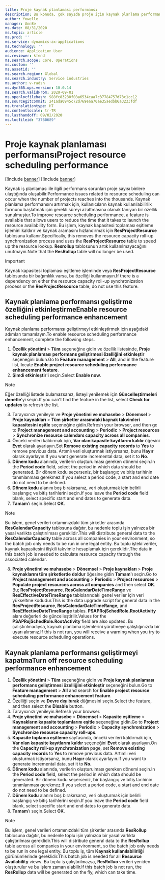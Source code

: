 ```yaml
---
title: Proje kaynak planlaması performansı
description: Bu konuda, çok sayıda proje için kaynak planlama performansının nasıl geliştirileceği ile ilgili bilgiler sağlanır.
author: Yowelle
manager: AnnBe
ms.date: 08/31/2020
ms.topic: article
ms.prod: ''
ms.service: dynamics-ax-applications
ms.technology: ''
audience: Application User
ms.reviewer: kfend
ms.search.scope: Core, Operations
ms.custom: ''
ms.assetid: ''
ms.search.region: Global
ms.search.industry: Service industries
ms.author: v-radsh
ms.dyn365.ops.version: 10.0.14
ms.search.validFrom: 2020-09-01
ms.openlocfilehash: 988fc83230f08a6534caa7c37784757d73c1cc12
ms.sourcegitcommit: 241ada0945c72d769eaa70ae35aedbb6a3233fdf
ms.translationtype: HT
ms.contentlocale: tr-TR
ms.lasthandoff: 09/02/2020
ms.locfileid: "3760689"
---
```

# <a name="project-resource-scheduling-performance"></a><span data-ttu-id="af363-103">Proje kaynak planlaması performansı</span><span class="sxs-lookup"><span data-stu-id="af363-103">Project resource scheduling performance</span></span>

[!include [banner](../includes/banner.md)]
[!include [banner](../includes/preview-banner.md)]


<span data-ttu-id="af363-104">Kaynak iş planlaması ile ilgili performans sorunları proje sayısı binlere ulaştığında oluşabilir.</span><span class="sxs-lookup"><span data-stu-id="af363-104">Performance issues related to resource scheduling can occur when the number of projects reaches into the thousands.</span></span> <span data-ttu-id="af363-105">Kaynak planlama performansını artırmak için, kullanıcıların kaynak kullanılabilirlik formunu başlatmak için gerekli süreyi azaltmasına olanak tanıyan bir özellik sunulmuştur.</span><span class="sxs-lookup"><span data-stu-id="af363-105">To improve resource scheduling performance, a feature is available that allows users to reduce the time that it takes to launch the resource availability form.</span></span> <span data-ttu-id="af363-106">Bu işlem, kaynak kapasitesi toplaması eşitleme işlemini kaldırır ve kaynak aramasını hızlandırmak için **ResProjectResource** tablosunu kullanır.</span><span class="sxs-lookup"><span data-stu-id="af363-106">Specifically, this removes the resource capacity roll-up synchronization process and uses the **ResProjectResource** table to speed up the resource lookup.</span></span> <span data-ttu-id="af363-107">**Resrollup** tablosunun artık kullanılmayacağını unutmayın.</span><span class="sxs-lookup"><span data-stu-id="af363-107">Note that the **ResRollup** table will no longer be used.</span></span>

> [!IMPORTANT]
> <span data-ttu-id="af363-108">Kaynak kapasitesi toplaması eşitleme işleminde veya **ResProjectResource** tablosunda bir bağımlılık varsa, bu özelliği kullanmayın.</span><span class="sxs-lookup"><span data-stu-id="af363-108">If there is a dependency on either the resource capacity roll-up synchronization process or the **ResProjectResource** table, do not use this feature.</span></span>

## <a name="enable-resource-scheduling-performance-enhancement"></a><span data-ttu-id="af363-109">Kaynak planlama performansı geliştirme özelliğini etkinleştirme</span><span class="sxs-lookup"><span data-stu-id="af363-109">Enable resource scheduling performance enhancement</span></span>
<span data-ttu-id="af363-110">Kaynak planlama performansı geliştirmeyi etkinleştirmek için aşağıdaki adımları tamamlayın.</span><span class="sxs-lookup"><span data-stu-id="af363-110">To enable resource scheduling performance enhancement, complete the following steps.</span></span>

1. <span data-ttu-id="af363-111">**Özellik yönetimi** > **Tüm** seçeneğine gidin ve özellik listesinde, **Proje kaynak planlaması performans geliştirmesi özelliğini etkinleştir** seçeneğini bulun.</span><span class="sxs-lookup"><span data-stu-id="af363-111">Go to **Feature management** > **All**, and in the feature list, locate **Enable project resource scheduling performance enhancement feature**.</span></span>
2. <span data-ttu-id="af363-112">**Şimdi etkinleştir**'i seçin.</span><span class="sxs-lookup"><span data-stu-id="af363-112">Select **Enable now**.</span></span>

> [!NOTE]
> <span data-ttu-id="af363-113">Eğer özelliği listede bulamazsanız, listeyi yenilemek için **Güncelleştirmeleri denetle**'yi seçin.</span><span class="sxs-lookup"><span data-stu-id="af363-113">If you can't find the feature in the list, select **Check for updates** to refresh the list.</span></span>

3. <span data-ttu-id="af363-114">Tarayıcınızı yenileyin ve **Proje yönetimi ve muhasebe** > **Dönemsel** > **Proje kaynakları** > **Tüm şirketler arasındaki kaynak takvimleri kapasitesini eşitle** seçeneğine gidin.</span><span class="sxs-lookup"><span data-stu-id="af363-114">Refresh your browser, and then go to **Project management and accounting** > **Periodic** > **Project resources** > **Synchronize resource calendars capacity across all companies**.</span></span>
4. <span data-ttu-id="af363-115">Önceki verileri kaldırmak için, **Var olan kapasite kayıtlarını kaldır** öğesini **Evet** olarak ayarlayın.</span><span class="sxs-lookup"><span data-stu-id="af363-115">Set **Remove existing capacity records** to **Yes** to remove previous data.</span></span> <span data-ttu-id="af363-116">Artımlı veri oluşturmak istiyorsanız, bunu **Hayır** olarak ayarlayın.</span><span class="sxs-lookup"><span data-stu-id="af363-116">If you want generate incremental data, set it to **No**.</span></span>
5. <span data-ttu-id="af363-117">**Dönem kodu** alanında, verilerin oluşturulması gereken dönemi seçin.</span><span class="sxs-lookup"><span data-stu-id="af363-117">In the **Period code** field, select the period in which data should be generated.</span></span> <span data-ttu-id="af363-118">Bir dönem kodu seçerseniz, bir başlangıç ve bitiş tarihinin tanımlanması gerekmez.</span><span class="sxs-lookup"><span data-stu-id="af363-118">If you select a period code, a start and end date do not need to be defined.</span></span>
6. <span data-ttu-id="af363-119">**Dönem kodu** alanını boş bırakırsanız, veri oluşturmak için belirli başlangıç ve bitiş tarihlerini seçin.</span><span class="sxs-lookup"><span data-stu-id="af363-119">If you leave the **Period code** field blank, select specific start and end dates to generate data.</span></span>
7. <span data-ttu-id="af363-120">**Tamam**'ı seçin.</span><span class="sxs-lookup"><span data-stu-id="af363-120">Select **OK**.</span></span>

 > [!NOTE]
 > <span data-ttu-id="af363-121">Bu işlem, genel verileri ortamınızdaki tüm şirketler arasında **ResCalendarCapacity** tablosuna dağıtır, bu nedenle toplu işin yalnızca bir yasal varlıkta çalıştırılması gereklidir.</span><span class="sxs-lookup"><span data-stu-id="af363-121">This will distribute general data to the **ResCalendarCapacity** table across all companies in your environment, so the batch job only needs to be run in one legal entity.</span></span> <span data-ttu-id="af363-122">Bu toplu işteki veriler, kaynak kapasitesini ilişkili takvimle hesaplamak için gereklidir.</span><span class="sxs-lookup"><span data-stu-id="af363-122">The data in this batch job is needed to calculate resource capacity through the associated calendar.</span></span>

8. <span data-ttu-id="af363-123">**Proje yönetimi ve muhasebe** > **Dönemsel** > **Proje kaynakları** > **Proje kaynaklarını tüm şirketlerde doldur** öğesine gidin **Tamam**'ı seçin.</span><span class="sxs-lookup"><span data-stu-id="af363-123">Go to **Project management and accounting** > **Periodic** > **Project resources** > **Populate project resources across all companies** and then select **OK**.</span></span> <span data-ttu-id="af363-124">Bu; **ResProjectResource**, **ResCalendarDateTimeRange** ve **ResEffectiveDateTimeRange** tablolarındaki genel veriler için veri yükseltme kodudur.</span><span class="sxs-lookup"><span data-stu-id="af363-124">This is the data upgrade script for general data in the **ResProjectResource**, **ResCalendarDateTimeRange**, and **ResEffectiveDateTimeRange** tables.</span></span> <span data-ttu-id="af363-125">**PSAPRojSchedRole.RootActivity** alanı değerleri de güncelleştirilir.</span><span class="sxs-lookup"><span data-stu-id="af363-125">Values for the **PSAPRojSchedRole.RootActivity** field are also updated.</span></span> <span data-ttu-id="af363-126">Bu çalıştırılmadıysa, kaynak planlama işlemlerini yürütmeye çalıştığınızda bir uyarı alırsınız.</span><span class="sxs-lookup"><span data-stu-id="af363-126">If this is not run, you will receive a warning when you try to execute resource scheduling operations.</span></span>
 
## <a name="turn-off-resource-scheduling-performance-enhancement"></a><span data-ttu-id="af363-127">Kaynak planlama performansı geliştirmeyi kapatma</span><span class="sxs-lookup"><span data-stu-id="af363-127">Turn off resource scheduling performance enhancement</span></span>

1. <span data-ttu-id="af363-128">**Özellik yönetimi** > **Tüm** seçeneğine gidin ve **Proje kaynak planlaması performans geliştirmesi özelliğini etkinleştir** seçeneğini bulun.</span><span class="sxs-lookup"><span data-stu-id="af363-128">Go to **Feature management** > **All**  and search for **Enable project resource scheduling performance enhancement feature**.</span></span>
2. <span data-ttu-id="af363-129">Özelliği seçin ve **Devre dışı bırak** düğmesini seçin.</span><span class="sxs-lookup"><span data-stu-id="af363-129">Select the feature, and then select the **Disable** button.</span></span>
3. <span data-ttu-id="af363-130">Tarayıcınızı yenileyin.</span><span class="sxs-lookup"><span data-stu-id="af363-130">Refresh your browser.</span></span>
4. <span data-ttu-id="af363-131">**Proje yönetimi ve muhasebe** > **Dönemsel** > **Kapasite eşitleme** > **Kaynakların kapasite toplamlarını eşitle** seçeneğine gidin.</span><span class="sxs-lookup"><span data-stu-id="af363-131">Go to **Project management and accounting** > **Periodic** > **Capacity synchronization** > **Synchronize resource capacity roll-ups**.</span></span>
5. <span data-ttu-id="af363-132">**Kapasite toplama eşitleme** sayfasında, önceki verileri kaldırmak için, **Var olan kapasite kayıtlarını kaldır** seçeneğini **Evet** olarak ayarlayın.</span><span class="sxs-lookup"><span data-stu-id="af363-132">On the **Capacity roll-up synchronization** page, set **Remove existing capacity records** to **Yes** to remove previous data.</span></span> <span data-ttu-id="af363-133">Artımlı veri oluşturmak istiyorsanız, bunu **Hayır** olarak ayarlayın.</span><span class="sxs-lookup"><span data-stu-id="af363-133">If you want to generate incremental data, set it to **No**.</span></span>
6. <span data-ttu-id="af363-134">**Dönem kodu** alanında, verilerin oluşturulması gereken dönemi seçin.</span><span class="sxs-lookup"><span data-stu-id="af363-134">In the **Period code** field, select the period in which data should be generated.</span></span> <span data-ttu-id="af363-135">Bir dönem kodu seçerseniz, bir başlangıç ve bitiş tarihinin tanımlanması gerekmez.</span><span class="sxs-lookup"><span data-stu-id="af363-135">If you select a period code, a start and end date do not need to be defined.</span></span>
7. <span data-ttu-id="af363-136">**Dönem kodu** alanını boş bırakırsanız, veri oluşturmak için belirli başlangıç ve bitiş tarihlerini seçin.</span><span class="sxs-lookup"><span data-stu-id="af363-136">If you leave the **Period code** field blank, select specific start and end dates to generate data.</span></span>
8. <span data-ttu-id="af363-137">**Tamam**'ı seçin.</span><span class="sxs-lookup"><span data-stu-id="af363-137">Select **OK**.</span></span>

> [!NOTE]
> <span data-ttu-id="af363-138">Bu işlem, genel verileri ortamınızdaki tüm şirketler arasında **ResRollup** tablosuna dağıtır, bu nedenle toplu işin yalnızca bir yasal varlıkta çalıştırılması gereklidir.</span><span class="sxs-lookup"><span data-stu-id="af363-138">This will distribute general data to the **ResRollup** table across all companies in your environment, so the batch job only needs to be run in one legal entity.</span></span> <span data-ttu-id="af363-139">Bu toplu iş, tüm **Kaynak kullanılabilirliği** görünümlerinde gereklidir.</span><span class="sxs-lookup"><span data-stu-id="af363-139">This batch job is needed for all **Resource Availability** views.</span></span> <span data-ttu-id="af363-140">Bu toplu iş çalıştırılmazsa, **ResRolluo** verileri yeniden oluşturulur ve bu işlem zaman alabilir.</span><span class="sxs-lookup"><span data-stu-id="af363-140">If this batch job is not run, the **ResRollup** data will be generated on the fly, which can take time.</span></span>
